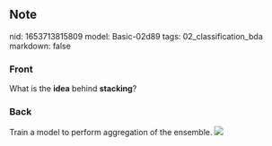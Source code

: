 ## Note
nid: 1653713815809
model: Basic-02d89
tags: 02_classification_bda
markdown: false

### Front
What is the <b>idea</b> behind <b>stacking</b>?

### Back
Train a model to perform aggregation of the ensemble. <img src= 
"stackingclassification_overview.png">
